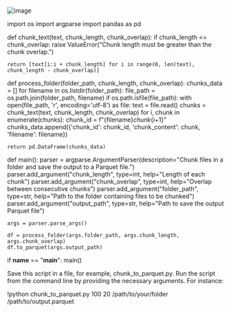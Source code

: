 ![image](https://github.com/DrishtiShrrrma/llama2-peft-docs-rag-peft/assets/129742046/c82c9437-cccb-49d6-8455-7d693e97ae6e)





import os
import argparse
import pandas as pd

def chunk_text(text, chunk_length, chunk_overlap):
    if chunk_length <= chunk_overlap:
        raise ValueError("Chunk length must be greater than the chunk overlap.")

    return [text[i:i + chunk_length] for i in range(0, len(text), chunk_length - chunk_overlap)]

def process_folder(folder_path, chunk_length, chunk_overlap):
    chunks_data = []
    for filename in os.listdir(folder_path):
        file_path = os.path.join(folder_path, filename)
        if os.path.isfile(file_path):
            with open(file_path, 'r', encoding='utf-8') as file:
                text = file.read()
                chunks = chunk_text(text, chunk_length, chunk_overlap)
                for i, chunk in enumerate(chunks):
                    chunk_id = f"{filename}_chunk_{i+1}"
                    chunks_data.append({'chunk_id': chunk_id, 'chunk_content': chunk, 'filename': filename})

    return pd.DataFrame(chunks_data)

def main():
    parser = argparse.ArgumentParser(description="Chunk files in a folder and save the output to a Parquet file.")
    parser.add_argument("chunk_length", type=int, help="Length of each chunk")
    parser.add_argument("chunk_overlap", type=int, help="Overlap between consecutive chunks")
    parser.add_argument("folder_path", type=str, help="Path to the folder containing files to be chunked")
    parser.add_argument("output_path", type=str, help="Path to save the output Parquet file")

    args = parser.parse_args()

    df = process_folder(args.folder_path, args.chunk_length, args.chunk_overlap)
    df.to_parquet(args.output_path)

if __name__ == "__main__":
    main()

Save this script in a file, for example, chunk_to_parquet.py.
Run the script from the command line by providing the necessary arguments. For instance:

!python chunk_to_parquet.py 100 20 /path/to/your/folder /path/to/output.parquet

